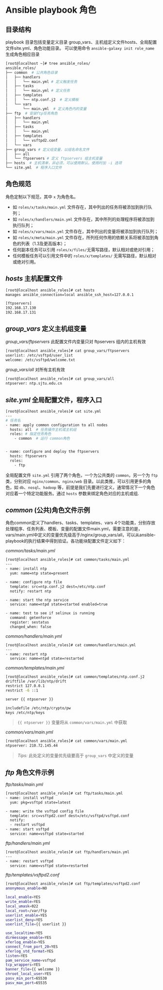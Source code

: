 # Ansible playbook 角色


## 目录结构

playbook 目录包括变量定义目录 group_vars、主机组定义文件hosts、全局配置文件site.yml、角色功能目录。
可以使用命令 `ansible-galaxy init role_name` 生成角色相应目录 

```bash
[root@localhost ~]# tree ansible_roles/
ansible_roles/
├── common  # 公共角色目录
│   ├── handlers
│   │   └── main.yml # 定义触发任务
│   ├── tasks
│   │   └── main.yml # 定义任务
│   ├── templates
│   │   └── ntp.conf.j2  # 定义模板
│   └── vars
│       └── main.yml  # 定义角色内的变量
├── ftp  # 安装ftp任务角色
│   ├── handlers
│   │   └── main.yml
│   ├── tasks
│   │   └── main.yml
│   ├── templates
│   │   └── vsftpd2.conf
│   └── vars
├── group_vars # 定义组变量，以组名命名文件
│   ├── all
│   └── ftpservers # 定义 ftpservers 组主机变量
├── hosts  # 主机清单，非必须，可以使用默认。使用时加 -i 选项
└── site.yml  # 程序入口文件
```

## 角色规范

角色定制以下规范，其中 `x` 为角色名。

- 如 `roles/x/tasks/main.yml` 文件存在，其中列出的任务将被添加到执行队列；
- 如 `roles/x/handlers/main.yml` 文件存在，其中所列的处理程序将被添加到执行队列；
- 如 `roles/x/vars/main.yml` 文件存在，其中列出的变量将被添加到执行队列；
- 如 `roles/x/meta/main.yml` 文件存在，所列任何作用的依赖关系将被添加到角色的列表（1.3及更高版本）；
- 任何副本任务可以引用 `roles/x/files/`无需写路径，默认相对或绝对引用；
- 任何模板任务可以引用文件中的 `roles/x/templates/` 无需写路径，默认相对或绝对引用。

## *hosts* 主机配置文件

```bash
[root@localhost ansible_roles]# cat hosts
manages ansible_connection=local ansible_ssh_host=127.0.0.1

[ftpservers]
192.168.17.130
192.168.17.131
```


## *group_vars* 定义主机组变量

*group_vars/ftpservers* 此配置文件内变量只对 ftpservers 组内的主机有效

```bash
[root@localhost ansible_roles]# cat group_vars/ftpservers
userlist: /etc/vsftpd/user_list
welcome: /etc/vsftpd/welcome.txt
```

*group_vars/all*  对所有主机有效

```bash
[root@localhost ansible_roles]# cat group_vars/all
ntpserver: ntp.sjtu.edu.cn
```


## *site.yml* 全局配置文件，程序入口

```bash
[root@localhost ansible_roles]# cat site.yml
---
# 任务名
- name: apply common configuration to all nodes
  hosts: all  # 任务操作主机或主机组
  roles: # 指定任务角色
    - common  # 运行 common角色


- name: configure and deploy the ftpservers
  hosts: ftpservers
  roles:
    - ftp
```

全局配置文件 `site.yml` 引用了两个角色，一个为公共类的 `common`，另一个为 `ftp` 类，分别对应 `nginx/common`、`nginx/web` 目录。以此类推，可以引用更多的角色，如 `db`、`nosql`、`hadoop` 等，前提是我们先要进行定义，通常情况下一个角色对应着一个特定功能服务。通过 `hosts` 参数来绑定角色对应的主机或组.


## *common* (公共)角色文件示例

角色common定义了handlers、tasks、templates、vars 4个功能类，分别存放处理程序、任务列表、模板、变量的配置文件main.yml，需要注意的是，vars/main.yml中定义的变量优先级高于/nginx/group_vars/all，可以从ansible-playbook的执行结果中得到验证。各功能块配置文件定义如下：

*common/tasks/main.yml*

```bash
[root@localhost ansible_roles]# cat common/tasks/main.yml
---
- name: install ntp
  yum: name=ntp state=present

- name: configure ntp file
  template: src=ntp.conf.j2 dest=/etc/ntp.conf
  notify: restart ntp

- name: start the ntp service
  service: name=ntpd state=started enabled=true

- name: test to see if selinux is running
  command: getenforce
  register: sestatus
  changed_when: false
```

*common/handlers/main.yml*

```bash
[root@localhost ansible_roles]# cat common/handlers/main.yml
---
- name: restart ntp
  service: name=ntpd state=restarted
```

*common/templates/main.yml*

```bash
[root@localhost ansible_roles]# cat common/templates/ntp.conf.j2
driftfile /var/lib/ntp/drift
restrict 127.0.0.1
restrict -6 ::1

server {{ ntpserver }}

includefile /etc/ntp/crypto/pw
keys /etc/ntp/keys
```

> `{{ ntpserver }}` 变量将从 `common/vars/main.yml` 中获取

*common/vars/main.yml*

```bash
[root@localhost ansible_roles]# cat common/vars/main.yml
ntpserver: 210.72.145.44
```

> *Tips:* 此处定义的变量优先级要高于 `group_vars` 中定义的变量


## *ftp* 角色文件示例

*ftp/tasks/main.yml*

```bash
[root@localhost ansible_roles]# cat ftp/tasks/main.yml
- name: install vsftpd
  yum: pkg=vsftpd state=latest

- name: write the vsftpd config file
  template: src=vsftpd2.conf dest=/etc/vsftpd/vsftpd.conf
  notify:
  - restart vsftpd
- name: start vsftpd
  service: name=vsftpd state=started
```

*ftp/handlers/main.yml*

```bash
[root@localhost ansible_roles]# cat ftp/handlers/main.yml
---
- name: restart vsftpd
  service: name=vsftpd state=restarted
```

*ftp/templates/vsftpd2.conf*

```bash
[root@localhost ansible_roles]# cat ftp/templates/vsftpd2.conf
anonymous_enable=NO

local_enable=YES
write_enable=YES
local_umask=022
local_root=/var/ftp
userlist_enable=YES
userlist_deny=YES
userlist_file={{ userlist }}

use_localtime=YES
dirmessage_enable=YES
xferlog_enable=YES
connect_from_port_20=YES
xferlog_std_format=YES
listen=YES
pam_service_name=vsftpd
tcp_wrappers=YES
banner_file={{ welcome }}
chroot_local_user=YES
pasv_min_port=65530
pasv_max_port=65535
```

